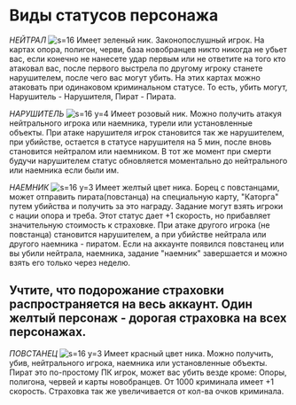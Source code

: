 # Виды статусов персонажа
*НЕЙТРАЛ* ![s=16](ui/chat/ch_7)
Имеет зеленый ник. Законопослушный игрок. На картах опора, полигон, черви, база новобранцев никто никогда не убьет вас, если конечно не нанесете удар первым или не ответите на того кто атаковал вас, после первого выстрела по другому игроку станете нарушителем, после чего вас могут убить. На этих картах можно атаковать при одинаковом криминальном статусе. 
То есть, убить могут, Нарушитель - Нарушителя, Пират - Пирата.

 *НАРУШИТЕЛЬ* ![s=16 y=4](ui/chat/ch_11)
Имеет розовый ник. Можно получить атакуя нейтрального игрока или наемника, турели или установленные объекты. 
При атаке нарушителя игрок становится так же нарушителем, при убийстве, остается в статусе нарушителя на 5 мин, после вновь становится нейтралом или наемником. В тот же момент при смерти будучи нарушителем статус обновляется моментально до нейтрального или наемника если были им.

*НАЕМНИК* ![s=16 y=3](ui/chat/ch_6)
Имеет желтый цвет ника. Борец с повстанцами, может отправить пирата(повстанца) на специальную карту, "Каторга" путем убийства и получить за это награду.
Задание могут взять игроки с нации опора и треба. Этот статус дает +1 скорость, но прибавляет значительную стоимость к страховке. При атаке другого игрока (не повстанца) становится нарушителем, а при убийстве нейтрала или другого наемника - пиратом. Если на аккаунте появился повстанец или вы убили нейтрала, наемника, задание "наемник" завершается и можно взять его только через неделю. 
## Учтите, что  подорожание страховки распространяется на весь аккаунт. Один желтый персонаж  -  дорогая страховка на всех персонажах. 

*ПОВСТАНЕЦ* ![s=16 y=3](ui/chat/ch_8)
Имеет красный цвет ника. Можно получить, убив, нейтрального игрока, наемника или установленные объекты. Пират это по-простому ПК игрок, может вас убить везде кроме: Опоры, полигона, червей и карты новобранцев. От 1000 криминала имеет +1 скорость. Страховка так же увеличивается от кол-ва очков криминала.